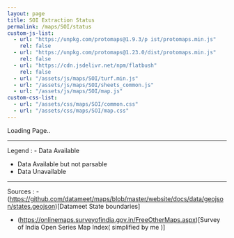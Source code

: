 ```yaml
---
layout: page
title: SOI Extraction Status
permalink: /maps/SOI/status
custom-js-list:
  - url: "https://unpkg.com/protomaps@1.9.3/p ist/protomaps.min.js"
    rel: false
  - url: "https://unpkg.com/protomaps@1.23.0/dist/protomaps.min.js"
    rel: false
  - url: "https://cdn.jsdelivr.net/npm/flatbush"
    rel: false
  - url: "/assets/js/maps/SOI/turf.min.js"
  - url: "/assets/js/maps/SOI/sheets_common.js"
  - url: "/assets/js/maps/SOI/map.js"
custom-css-list:
  - url: "/assets/css/maps/SOI/common.css" 
  - url: "/assets/css/maps/SOI/map.css"
---
```


<div id='call_status'>Loading Page..</div>
<div id="map"></div>

---
Legend
: - <span class="green-text">Data Available</span>
  - <span class="yellow-text">Data Available but not parsable</span>
  - <span class="red-text">Data Unavailable</span>
---
Sources
: - (https://github.com/datameet/maps/blob/master/website/docs/data/geojson/states.geojson)[Datameet State boundaries]
  - (https://onlinemaps.surveyofindia.gov.in/FreeOtherMaps.aspx)[Survey of India Open Series Map Index( simplified by me )]
